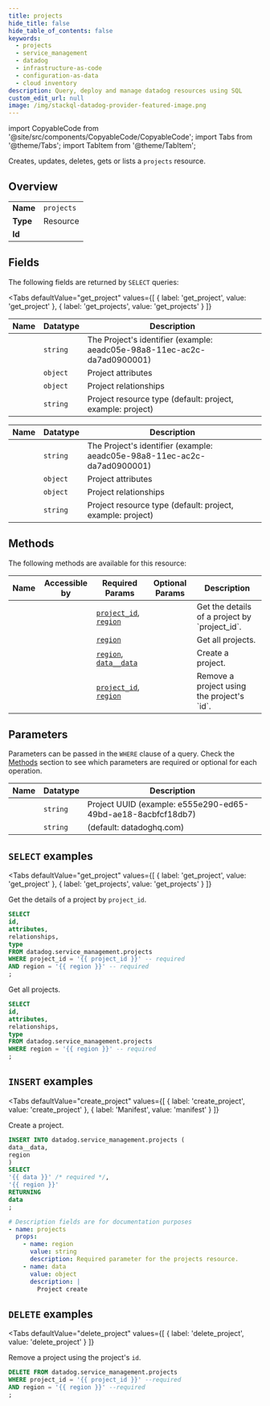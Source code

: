 ```yaml
--- 
title: projects
hide_title: false
hide_table_of_contents: false
keywords:
  - projects
  - service_management
  - datadog
  - infrastructure-as-code
  - configuration-as-data
  - cloud inventory
description: Query, deploy and manage datadog resources using SQL
custom_edit_url: null
image: /img/stackql-datadog-provider-featured-image.png
---
```


import CopyableCode from '@site/src/components/CopyableCode/CopyableCode';
import Tabs from '@theme/Tabs';
import TabItem from '@theme/TabItem';

Creates, updates, deletes, gets or lists a <code>projects</code> resource.

## Overview
<table><tbody>
<tr><td><b>Name</b></td><td><code>projects</code></td></tr>
<tr><td><b>Type</b></td><td>Resource</td></tr>
<tr><td><b>Id</b></td><td><CopyableCode code="datadog.service_management.projects" /></td></tr>
</tbody></table>

## Fields

The following fields are returned by `SELECT` queries:

<Tabs
    defaultValue="get_project"
    values={[
        { label: 'get_project', value: 'get_project' },
        { label: 'get_projects', value: 'get_projects' }
    ]}
>
<TabItem value="get_project">

<table>
<thead>
    <tr>
    <th>Name</th>
    <th>Datatype</th>
    <th>Description</th>
    </tr>
</thead>
<tbody>
<tr>
    <td><CopyableCode code="id" /></td>
    <td><code>string</code></td>
    <td>The Project's identifier (example: aeadc05e-98a8-11ec-ac2c-da7ad0900001)</td>
</tr>
<tr>
    <td><CopyableCode code="attributes" /></td>
    <td><code>object</code></td>
    <td>Project attributes</td>
</tr>
<tr>
    <td><CopyableCode code="relationships" /></td>
    <td><code>object</code></td>
    <td>Project relationships</td>
</tr>
<tr>
    <td><CopyableCode code="type" /></td>
    <td><code>string</code></td>
    <td>Project resource type (default: project, example: project)</td>
</tr>
</tbody>
</table>
</TabItem>
<TabItem value="get_projects">

<table>
<thead>
    <tr>
    <th>Name</th>
    <th>Datatype</th>
    <th>Description</th>
    </tr>
</thead>
<tbody>
<tr>
    <td><CopyableCode code="id" /></td>
    <td><code>string</code></td>
    <td>The Project's identifier (example: aeadc05e-98a8-11ec-ac2c-da7ad0900001)</td>
</tr>
<tr>
    <td><CopyableCode code="attributes" /></td>
    <td><code>object</code></td>
    <td>Project attributes</td>
</tr>
<tr>
    <td><CopyableCode code="relationships" /></td>
    <td><code>object</code></td>
    <td>Project relationships</td>
</tr>
<tr>
    <td><CopyableCode code="type" /></td>
    <td><code>string</code></td>
    <td>Project resource type (default: project, example: project)</td>
</tr>
</tbody>
</table>
</TabItem>
</Tabs>

## Methods

The following methods are available for this resource:

<table>
<thead>
    <tr>
    <th>Name</th>
    <th>Accessible by</th>
    <th>Required Params</th>
    <th>Optional Params</th>
    <th>Description</th>
    </tr>
</thead>
<tbody>
<tr>
    <td><a href="#get_project"><CopyableCode code="get_project" /></a></td>
    <td><CopyableCode code="select" /></td>
    <td><a href="#parameter-project_id"><code>project_id</code></a>, <a href="#parameter-region"><code>region</code></a></td>
    <td></td>
    <td>Get the details of a project by `project_id`.</td>
</tr>
<tr>
    <td><a href="#get_projects"><CopyableCode code="get_projects" /></a></td>
    <td><CopyableCode code="select" /></td>
    <td><a href="#parameter-region"><code>region</code></a></td>
    <td></td>
    <td>Get all projects.</td>
</tr>
<tr>
    <td><a href="#create_project"><CopyableCode code="create_project" /></a></td>
    <td><CopyableCode code="insert" /></td>
    <td><a href="#parameter-region"><code>region</code></a>, <a href="#parameter-data__data"><code>data__data</code></a></td>
    <td></td>
    <td>Create a project.</td>
</tr>
<tr>
    <td><a href="#delete_project"><CopyableCode code="delete_project" /></a></td>
    <td><CopyableCode code="delete" /></td>
    <td><a href="#parameter-project_id"><code>project_id</code></a>, <a href="#parameter-region"><code>region</code></a></td>
    <td></td>
    <td>Remove a project using the project's `id`.</td>
</tr>
</tbody>
</table>

## Parameters

Parameters can be passed in the `WHERE` clause of a query. Check the [Methods](#methods) section to see which parameters are required or optional for each operation.

<table>
<thead>
    <tr>
    <th>Name</th>
    <th>Datatype</th>
    <th>Description</th>
    </tr>
</thead>
<tbody>
<tr id="parameter-project_id">
    <td><CopyableCode code="project_id" /></td>
    <td><code>string</code></td>
    <td>Project UUID (example: e555e290-ed65-49bd-ae18-8acbfcf18db7)</td>
</tr>
<tr id="parameter-region">
    <td><CopyableCode code="region" /></td>
    <td><code>string</code></td>
    <td>(default: datadoghq.com)</td>
</tr>
</tbody>
</table>

## `SELECT` examples

<Tabs
    defaultValue="get_project"
    values={[
        { label: 'get_project', value: 'get_project' },
        { label: 'get_projects', value: 'get_projects' }
    ]}
>
<TabItem value="get_project">

Get the details of a project by `project_id`.

```sql
SELECT
id,
attributes,
relationships,
type
FROM datadog.service_management.projects
WHERE project_id = '{{ project_id }}' -- required
AND region = '{{ region }}' -- required
;
```
</TabItem>
<TabItem value="get_projects">

Get all projects.

```sql
SELECT
id,
attributes,
relationships,
type
FROM datadog.service_management.projects
WHERE region = '{{ region }}' -- required
;
```
</TabItem>
</Tabs>


## `INSERT` examples

<Tabs
    defaultValue="create_project"
    values={[
        { label: 'create_project', value: 'create_project' },
        { label: 'Manifest', value: 'manifest' }
    ]}
>
<TabItem value="create_project">

Create a project.

```sql
INSERT INTO datadog.service_management.projects (
data__data,
region
)
SELECT 
'{{ data }}' /* required */,
'{{ region }}'
RETURNING
data
;
```
</TabItem>
<TabItem value="manifest">

```yaml
# Description fields are for documentation purposes
- name: projects
  props:
    - name: region
      value: string
      description: Required parameter for the projects resource.
    - name: data
      value: object
      description: |
        Project create
```
</TabItem>
</Tabs>


## `DELETE` examples

<Tabs
    defaultValue="delete_project"
    values={[
        { label: 'delete_project', value: 'delete_project' }
    ]}
>
<TabItem value="delete_project">

Remove a project using the project's `id`.

```sql
DELETE FROM datadog.service_management.projects
WHERE project_id = '{{ project_id }}' --required
AND region = '{{ region }}' --required
;
```
</TabItem>
</Tabs>
